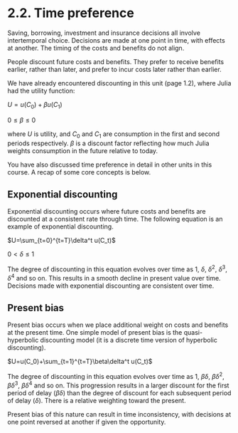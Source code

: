 # 2.2. Time preference

Saving, borrowing, investment and insurance decisions all involve intertemporal choice. Decisions are made at one point in time, with effects at another. The timing of the costs and benefits do not align.

People discount future costs and benefits. They prefer to receive benefits earlier, rather than later, and prefer to incur costs later rather than earlier.

We have already encountered discounting in this unit (page 1.2), where Julia had the utility function:

$U=u(C_0)+\beta u(C_1)$

$0 \leq \beta \leq 0$

where $U$ is utility, and $C_0$ and $C_1$ are consumption in the first and second periods respectively. $\beta$ is a discount factor reflecting how much Julia weights consumption in the future relative to today.

You have also discussed time preference in detail in other units in this course. A recap of some core concepts is below.

## Exponential discounting

Exponential discounting occurs where future costs and benefits are discounted at a consistent rate through time. The following equation is an example of exponential discounting.

$U=\sum_{t=0}^{t=T}\delta^t u(C_t)$

$0 < \delta \leq 1$

The degree of discounting in this equation evolves over time as 1, $\delta$, $\delta^2$, $\delta^3$, $\delta^4$ and so on. This results in a smooth decline in present value over time. Decisions made with exponential discounting are consistent over time.

## Present bias

Present bias occurs when we place additional weight on costs and benefits at the present time. One simple model of present bias is the quasi-hyperbolic discounting model (it is a discrete time version of hyperbolic discounting).

$U=u(C_0)+\sum_{t=1}^{t=T}\beta\delta^t u(C_t)$

The degree of discounting in this equation evolves over time as 1, $\beta\delta$, $\beta\delta^2$, $\beta\delta^3$, $\beta\delta^4$ and so on. This progression results in a larger discount for the first period of delay ($\beta\delta$) than the degree of discount for each subsequent period of delay ($\delta$). There is a relative weighting toward the present.

Present bias of this nature can result in time inconsistency, with decisions at one point reversed at another if given the opportunity.